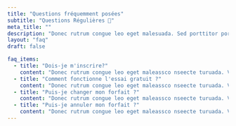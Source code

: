 ```yaml
---
title: "Questions fréquemment posées"
subtitle: "Questions Régulières 📣"
meta_title: ""
description: "Donec rutrum congue leo eget malesuada. Sed porttitor porta. Vivamus suscit tortor eget felis porttitor volutpat. Lorem ipsum dolor sit amet"
layout: "faq"
draft: false

faq_items:
  - title: "Dois-je m'inscrire?"
    content: "Donec rutrum congue leo eget maleassco nseecte turuada. Vestib ulum amet dui. Sed porttitor le ctus nibh. Vivamus suscipit malesuada. Lorem ipsum."
  - title: "Comment fonctionne l'essai gratuit ?"
    content: "Donec rutrum congue leo eget maleassco nseecte turuada. Vestib ulum amet dui. Sed porttitor le ctus nibh. Vivamus suscipit malesuada. Lorem ipsum."
  - title: "Puis-je changer mon forfait ?"
    content: "Donec rutrum congue leo eget maleassco nseecte turuada. Vestib ulum amet dui. Sed porttitor le ctus nibh. Vivamus suscipit malesuada. Lorem ipsum."
  - title: "Puis-je annuler mon forfait ?"
    content: "Donec rutrum congue leo eget maleassco nseecte turuada. Vestib ulum amet dui. Sed porttitor le ctus nibh. Vivamus suscipit malesuada. Lorem ipsum."
---
```

